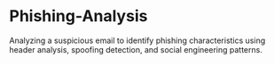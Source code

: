# Phishing-Analysis
Analyzing a suspicious email to identify phishing characteristics using header analysis, spoofing detection, and social engineering patterns.
